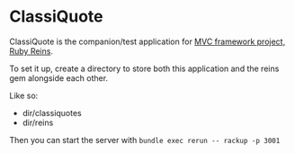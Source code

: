 # ClassiQuote

ClassiQuote is the companion/test application for [MVC framework project, Ruby Reins](https://github.com/reinvanimschoot/ruby-reins).

To set it up, create a directory to store both this application and the reins gem alongside each other.

Like so:
- dir/classiquotes
- dir/reins

Then you can start the server with `bundle exec rerun -- rackup -p 3001`


